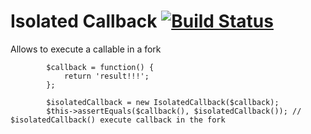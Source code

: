 Isolated Callback [![Build Status](https://secure.travis-ci.org/vatson/isolated-callback.png)](http://travis-ci.org/vatson/isolated-callback)
=================

Allows to execute a callable in a fork



```
        $callback = function() {
            return 'result!!!';
        };

        $isolatedCallback = new IsolatedCallback($callback);
        $this->assertEquals($callback(), $isolatedCallback()); // $isolatedCallback() execute callback in the fork
```        
